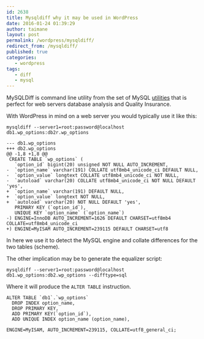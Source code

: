 ```yaml
---
id: 2638
title: Mysqldiff why it may be used in WordPress
date: 2016-01-24 01:39:29
author: taimane
layout: post
permalink: /wordpress/mysqldiff/
redirect_from: /mysqldiff/
published: true
categories:
   - wordpress
tags:
   - diff
   - mysql
---
```

MySQLDiff is command line utility from the set of MySQL <a rel="nofollow" href="http://dev.mysql.com/downloads/utilities/">utilities</a> that is perfect for web servers database analysis and Quality Insurance.

With WordPress in mind on a web server you would typically use it like this:

```
mysqldiff --server1=root:password@localhost  db1.wp_options:db2r.wp_options
```

```mysql
--- db1.wp_options
+++ db2.wp_options
@@ -1,8 +1,8 @@
 CREATE TABLE `wp_options` (
   `option_id` bigint(20) unsigned NOT NULL AUTO_INCREMENT,
-  `option_name` varchar(191) COLLATE utf8mb4_unicode_ci DEFAULT NULL,
-  `option_value` longtext COLLATE utf8mb4_unicode_ci NOT NULL,
-  `autoload` varchar(20) COLLATE utf8mb4_unicode_ci NOT NULL DEFAULT 'yes',
+  `option_name` varchar(191) DEFAULT NULL,
+  `option_value` longtext NOT NULL,
+  `autoload` varchar(20) NOT NULL DEFAULT 'yes',
   PRIMARY KEY (`option_id`),
   UNIQUE KEY `option_name` (`option_name`)
-) ENGINE=InnoDB AUTO_INCREMENT=1626 DEFAULT CHARSET=utf8mb4 COLLATE=utf8mb4_unicode_ci
+) ENGINE=MyISAM AUTO_INCREMENT=239115 DEFAULT CHARSET=utf8
```

In here we use it to detect the MySQL engine and collate differences for the two tables (scheme).

The other implication may be to generate the equalizer script:

```mysql
mysqldiff --server1=root:password@localhost  db1.wp_options:db2.wp_options --difftype=sql 
```

Where it will produce the `ALTER TABLE` instruction.

```
ALTER TABLE `db1`.`wp_options` 
  DROP INDEX option_name, 
  DROP PRIMARY KEY, 
  ADD PRIMARY KEY(`option_id`), 
  ADD UNIQUE INDEX option_name (option_name), 

ENGINE=MyISAM, AUTO_INCREMENT=239115, COLLATE=utf8_general_ci;
```

